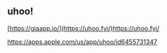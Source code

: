 ## uhoo! 

[https://giaapp.io/](https://uhoo.fyi/)https://uhoo.fyi/

https://apps.apple.com/us/app/uhoo/id6455731347
